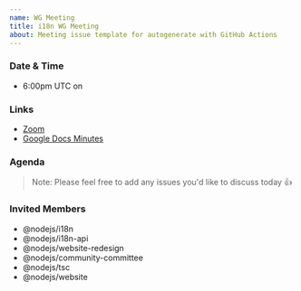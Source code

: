 ```yaml
---
name: WG Meeting
title: i18n WG Meeting
about: Meeting issue template for autogenerate with GitHub Actions
---
```


### Date & Time
* 6:00pm UTC on

### Links
* [Zoom](https://zoom.us/j/307660555)
* [Google Docs Minutes](https://docs.google.com/document/d/1996iPZqy_hVjiphgiICaDQZXg9ZU42QSdrkd6l1gS00)

### Agenda

<!-- Paste list of questions to discuss here -->

> Note: Please feel free to add any issues you'd like to discuss today 👍

### Invited Members
* @nodejs/i18n
* @nodejs/i18n-api
* @nodejs/website-redesign
* @nodejs/community-committee
* @nodejs/tsc
* @nodejs/website
